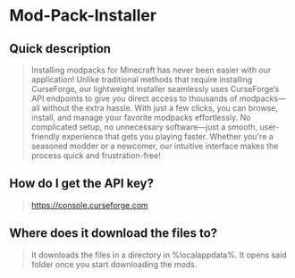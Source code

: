 # Mod-Pack-Installer 

## Quick description
> Installing modpacks for Minecraft has never been easier with our application! Unlike traditional methods that require installing CurseForge, our lightweight installer seamlessly uses CurseForge’s API endpoints to give you direct access to thousands of modpacks—all without the extra hassle. With just a few clicks, you can browse, install, and manage your favorite modpacks effortlessly. No complicated setup, no unnecessary software—just a smooth, user-friendly experience that gets you playing faster. Whether you're a seasoned modder or a newcomer, our intuitive interface makes the process quick and frustration-free!

## How do I get the API key?
> https://console.curseforge.com

## Where does it download the files to?
> It downloads the files in a directory in %localappdata%. It opens said folder once you start downloading the mods.

